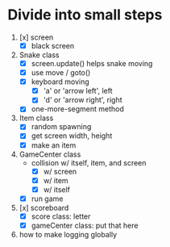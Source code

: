 # Divide into small steps
1. [x] screen
   - [x] black screen
2. Snake class
   - [x] screen.update() helps snake moving     
   - [x] use move / goto()     
   - [x] keyboard moving
     - [x] 'a' or 'arrow left', left
     - [x] 'd' or 'arrow right', right
   - [x] one-more-segment method
3. Item class 
   - [x] random spawning 
   - [x] get screen width, height
   - [x] make an item   
4. GameCenter class
   - collision w/ itself, item, and screen
     - [x] w/ screen
     - [x] w/ item
     - [x] w/ itself
   - [x] run game   
5. [x] scoreboard
   - [x] score class: letter    
   - [x] gameCenter class: put that here    
6. how to make logging globally